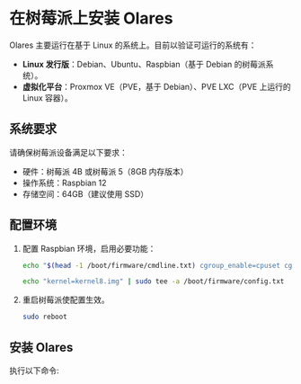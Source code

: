 # 在树莓派上安装 Olares
Olares 主要运行在基于 Linux 的系统上。目前以验证可运行的系统有：

- **Linux 发行版**：Debian、Ubuntu、Raspbian（基于 Debian 的树莓派系统）。
- **虚拟化平台**：Proxmox VE（PVE，基于 Debian）、PVE LXC（PVE 上运行的 Linux 容器）。

## 系统要求
请确保树莓派设备满足以下要求：
- 硬件：树莓派 4B 或树莓派 5（8GB 内存版本）
- 操作系统：Raspbian 12
- 存储空间：64GB（建议使用 SSD）

## 配置环境
1. 配置 Raspbian 环境，启用必要功能：

      ```bash
      echo "$(head -1 /boot/firmware/cmdline.txt) cgroup_enable=cpuset cgroup_enable=memory cgroup_memory=1" | sudo tee /boot/firmware/cmdline.txt

      echo "kernel=kernel8.img" | sudo tee -a /boot/firmware/config.txt
      ```

2. 重启树莓派使配置生效。

   ```bash
   sudo reboot
   ```
## 安装 Olares
执行以下命令:

<!--@include: ./reusables.md{4,28}-->

<!--@include: ./activate-olares.md-->

<!--@include: ./log-in-to-olares.md-->

<!--@include: ./reusables.md{30,34}-->
